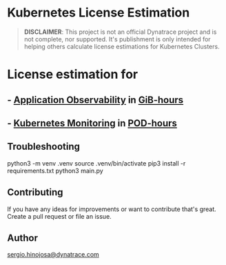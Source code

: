 # Kubernetes License Estimation

> **DISCLAIMER**: This project is not an official Dynatrace project and is not complete, nor supported. It's publishment is only intended for helping others calculate license estimations for Kubernetes Clusters.


# License estimation for

## - [Application Observability](https://docs.dynatrace.com/docs/manage/subscriptions-and-licensing/dynatrace-platform-subscription/host-monitoring#gib-hour-calculation-for-containers-and-application-only-monitoring) in [GiB-hours](https://docs.dynatrace.com/docs/manage/subscriptions-and-licensing/dynatrace-platform-subscription/host-monitoring#gib-hours)

## - [Kubernetes Monitoring](https://docs.dynatrace.com/docs/manage/subscriptions-and-licensing/dynatrace-platform-subscription/container-monitoring#kubernetes-monitoring) in [POD-hours](https://docs.dynatrace.com/docs/manage/subscriptions-and-licensing/dynatrace-platform-subscription/container-monitoring#pod-hours)

## Troubleshooting

python3 -m venv .venv
source .venv/bin/activate
pip3 install -r requirements.txt
python3 main.py


## Contributing
If you have any ideas for improvements or want to contribute that's great. Create a pull request or file an issue.

## Author 
sergio.hinojosa@dynatrace.com

